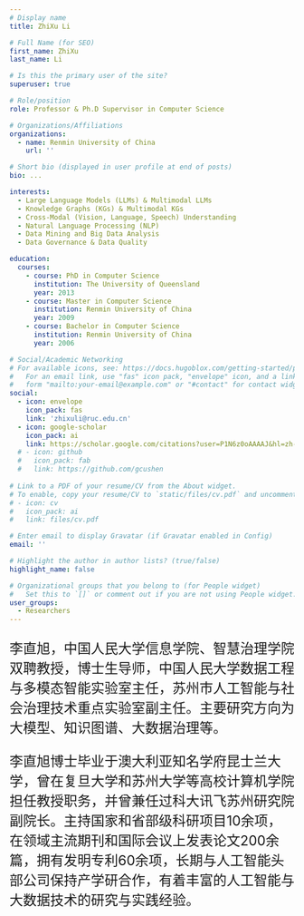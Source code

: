 ```yaml
---
# Display name
title: ZhiXu Li

# Full Name (for SEO)
first_name: ZhiXu
last_name: Li

# Is this the primary user of the site?
superuser: true

# Role/position
role: Professor & Ph.D Supervisor in Computer Science

# Organizations/Affiliations
organizations:
  - name: Renmin University of China
    url: ''

# Short bio (displayed in user profile at end of posts)
bio: ...

interests:
  - Large Language Models (LLMs) & Multimodal LLMs
  - Knowledge Graphs (KGs) & Multimodal KGs
  - Cross-Modal (Vision, Language, Speech) Understanding
  - Natural Language Processing (NLP)
  - Data Mining and Big Data Analysis
  - Data Governance & Data Quality

education:
  courses:
    - course: PhD in Computer Science
      institution: The University of Queensland
      year: 2013
    - course: Master in Computer Science
      institution: Renmin University of China
      year: 2009
    - course: Bachelor in Computer Science
      institution: Renmin University of China
      year: 2006

# Social/Academic Networking
# For available icons, see: https://docs.hugoblox.com/getting-started/page-builder/#icons
#   For an email link, use "fas" icon pack, "envelope" icon, and a link in the
#   form "mailto:your-email@example.com" or "#contact" for contact widget.
social:
  - icon: envelope
    icon_pack: fas
    link: 'zhixuli@ruc.edu.cn'
  - icon: google-scholar
    icon_pack: ai
    link: https://scholar.google.com/citations?user=P1N6z0oAAAAJ&hl=zh-CN&oi=ao
  # - icon: github
  #   icon_pack: fab
  #   link: https://github.com/gcushen
  
# Link to a PDF of your resume/CV from the About widget.
# To enable, copy your resume/CV to `static/files/cv.pdf` and uncomment the lines below.
# - icon: cv
#   icon_pack: ai
#   link: files/cv.pdf

# Enter email to display Gravatar (if Gravatar enabled in Config)
email: ''

# Highlight the author in author lists? (true/false)
highlight_name: false

# Organizational groups that you belong to (for People widget)
#   Set this to `[]` or comment out if you are not using People widget.
user_groups:
  - Researchers
---
```


<p style="font-size: 24px;">李直旭，中国人民大学信息学院、智慧治理学院双聘教授，博士生导师，中国人民大学数据工程与多模态智能实验室主任，苏州市人工智能与社会治理技术重点实验室副主任。主要研究方向为大模型、知识图谱、大数据治理等。</p>

<p style="font-size: 24px;">李直旭博士毕业于澳大利亚知名学府昆士兰大学，曾在复旦大学和苏州大学等高校计算机学院担任教授职务，并曾兼任过科大讯飞苏州研究院副院长。主持国家和省部级科研项目10余项，在领域主流期刊和国际会议上发表论文200余篇，拥有发明专利60余项，长期与人工智能头部公司保持产学研合作，有着丰富的人工智能与大数据技术的研究与实践经验。</p>